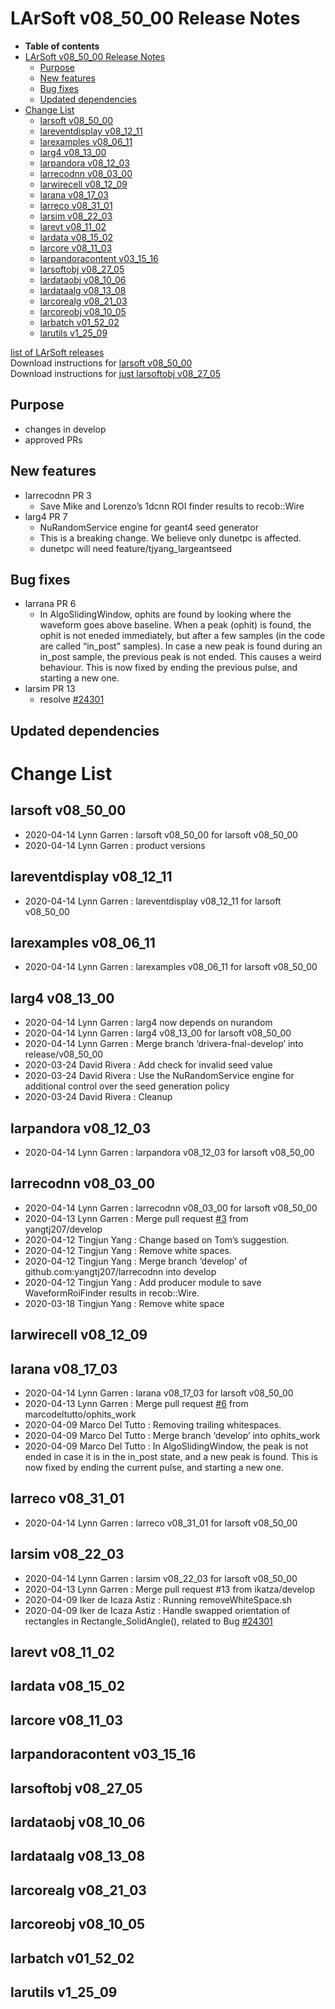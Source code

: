 LArSoft v08\_50\_00 Release Notes
======================================================================

-   **Table of contents**
-   [LArSoft v08\_50\_00 Release Notes](#LArSoft-v08_50_00-Release-Notes)
    -   [Purpose](#Purpose)
    -   [New features](#New-features)
    -   [Bug fixes](#Bug-fixes)
    -   [Updated dependencies](#Updated-dependencies)
-   [Change List](#Change-List)
    -   [larsoft v08\_50\_00](#larsoft-v08_50_00)
    -   [lareventdisplay v08\_12\_11](#lareventdisplay-v08_12_11)
    -   [larexamples v08\_06\_11](#larexamples-v08_06_11)
    -   [larg4 v08\_13\_00](#larg4-v08_13_00)
    -   [larpandora v08\_12\_03](#larpandora-v08_12_03)
    -   [larrecodnn v08\_03\_00](#larrecodnn-v08_03_00)
    -   [larwirecell v08\_12\_09](#larwirecell-v08_12_09)
    -   [larana v08\_17\_03](#larana-v08_17_03)
    -   [larreco v08\_31\_01](#larreco-v08_31_01)
    -   [larsim v08\_22\_03](#larsim-v08_22_03)
    -   [larevt v08\_11\_02](#larevt-v08_11_02)
    -   [lardata v08\_15\_02](#lardata-v08_15_02)
    -   [larcore v08\_11\_03](#larcore-v08_11_03)
    -   [larpandoracontent v03\_15\_16](#larpandoracontent-v03_15_16)
    -   [larsoftobj v08\_27\_05](#larsoftobj-v08_27_05)
    -   [lardataobj v08\_10\_06](#lardataobj-v08_10_06)
    -   [lardataalg v08\_13\_08](#lardataalg-v08_13_08)
    -   [larcorealg v08\_21\_03](#larcorealg-v08_21_03)
    -   [larcoreobj v08\_10\_05](#larcoreobj-v08_10_05)
    -   [larbatch v01\_52\_02](#larbatch-v01_52_02)
    -   [larutils v1\_25\_09](#larutils-v1_25_09)

[list of LArSoft releases](LArSoft_release_list)\
Download instructions for [larsoft v08\_50\_00](http://scisoft.fnal.gov/scisoft/bundles/larsoft/v08_50_00/larsoft-v08_50_00.html)\
Download instructions for [just larsoftobj v08\_27\_05](http://scisoft.fnal.gov/scisoft/bundles/larsoftobj/v08_27_05/larsoftobj-v08_27_05.html)

Purpose
--------------------

-   changes in develop
-   approved PRs

New features
------------------------------

-   larrecodnn PR 3
    -   Save Mike and Lorenzo’s 1dcnn ROI finder results to recob::Wire
-   larg4 PR 7
    -   NuRandomService engine for geant4 seed generator
    -   This is a breaking change. We believe only dunetpc is affected.
    -   dunetpc will need feature/tjyang\_largeantseed

Bug fixes
------------------------

-   larrana PR 6
    -   In AlgoSlidingWindow, ophits are found by looking where the waveform goes above baseline. When a peak (ophit) is found, the ophit is not eneded immediately, but after a few samples (in the code are called “in\_post” samples). In case a new peak is found during an in\_post sample, the previous peak is not ended. This causes a weird behaviour. This is now fixed by ending the previous pulse, and starting a new one.
-   larsim PR 13
    -   resolve [\#24301](/redmine/issues/24301 "Bug: Erroneous calculation of Rectangle_SolidAngle() in OpFastScintillation. (Closed)")

Updated dependencies
----------------------------------------------

Change List
============================

larsoft v08\_50\_00
------------------------------------------

-   2020-04-14 Lynn Garren : larsoft v08\_50\_00 for larsoft v08\_50\_00
-   2020-04-14 Lynn Garren : product versions

lareventdisplay v08\_12\_11
----------------------------------------------------------

-   2020-04-14 Lynn Garren : lareventdisplay v08\_12\_11 for larsoft v08\_50\_00

larexamples v08\_06\_11
--------------------------------------------------

-   2020-04-14 Lynn Garren : larexamples v08\_06\_11 for larsoft v08\_50\_00

larg4 v08\_13\_00
--------------------------------------

-   2020-04-14 Lynn Garren : larg4 now depends on nurandom
-   2020-04-14 Lynn Garren : larg4 v08\_13\_00 for larsoft v08\_50\_00
-   2020-04-14 Lynn Garren : Merge branch ‘drivera-fnal-develop’ into release/v08\_50\_00
-   2020-03-24 David Rivera : Add check for invalid seed value
-   2020-03-24 David Rivera : Use the NuRandomService engine for additional control over the seed generation policy
-   2020-03-24 David Rivera : Cleanup

larpandora v08\_12\_03
------------------------------------------------

-   2020-04-14 Lynn Garren : larpandora v08\_12\_03 for larsoft v08\_50\_00

larrecodnn v08\_03\_00
------------------------------------------------

-   2020-04-14 Lynn Garren : larrecodnn v08\_03\_00 for larsoft v08\_50\_00
-   2020-04-13 Lynn Garren : Merge pull request [\#3](/redmine/issues/3 "Feature: Connect to Database with kerberos authentication (Rejected)") from yangtj207/develop
-   2020-04-12 Tingjun Yang : Change based on Tom’s suggestion.
-   2020-04-12 Tingjun Yang : Remove white spaces.
-   2020-04-12 Tingjun Yang : Merge branch ‘develop’ of github.com:yangtj207/larrecodnn into develop
-   2020-04-12 Tingjun Yang : Add producer module to save WaveformRoiFinder results in recob::Wire.
-   2020-03-18 Tingjun Yang : Remove white space

larwirecell v08\_12\_09
--------------------------------------------------

larana v08\_17\_03
----------------------------------------

-   2020-04-14 Lynn Garren : larana v08\_17\_03 for larsoft v08\_50\_00
-   2020-04-13 Lynn Garren : Merge pull request [\#6](/redmine/issues/6 "Feature: Non-KCA Remediation (New)") from marcodeltutto/ophits\_work
-   2020-04-09 Marco Del Tutto : Removing trailing whitespaces.
-   2020-04-09 Marco Del Tutto : Merge branch ‘develop’ into ophits\_work
-   2020-04-09 Marco Del Tutto : In AlgoSlidingWindow, the peak is not ended in case it is in the in\_post state, and a new peak is found. This is now fixed by ending the current pulse, and starting a new one.

larreco v08\_31\_01
------------------------------------------

-   2020-04-14 Lynn Garren : larreco v08\_31\_01 for larsoft v08\_50\_00

larsim v08\_22\_03
----------------------------------------

-   2020-04-14 Lynn Garren : larsim v08\_22\_03 for larsoft v08\_50\_00
-   2020-04-13 Lynn Garren : Merge pull request \#13 from ikatza/develop
-   2020-04-09 Iker de Icaza Astiz : Running removeWhiteSpace.sh
-   2020-04-09 Iker de Icaza Astiz : Handle swapped orientation of rectangles in Rectangle\_SolidAngle(), related to Bug [\#24301](/redmine/issues/24301 "Bug: Erroneous calculation of Rectangle_SolidAngle() in OpFastScintillation. (Closed)")

larevt v08\_11\_02
----------------------------------------

lardata v08\_15\_02
------------------------------------------

larcore v08\_11\_03
------------------------------------------

larpandoracontent v03\_15\_16
--------------------------------------------------------------

larsoftobj v08\_27\_05
------------------------------------------------

lardataobj v08\_10\_06
------------------------------------------------

lardataalg v08\_13\_08
------------------------------------------------

larcorealg v08\_21\_03
------------------------------------------------

larcoreobj v08\_10\_05
------------------------------------------------

larbatch v01\_52\_02
--------------------------------------------

larutils v1\_25\_09
------------------------------------------
